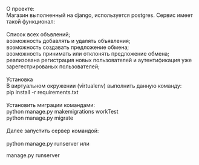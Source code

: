 О проекте:
<br>Магазин выполненный на django, используется postgres. Сервис имеет такой функционал:
<br>
<br>Список всех объвлений;
<br>возможность добавлять и удалять объявления;
<br>возможность создавать предложение обмена;
<br>возможность принимать или отклонять предложение обмена;
<br>реализована регистрация новых пользователей и аутентификация уже зарегестрированых пользователей;
<br>
<br>Установка
<br>В виртуальном окружении (virtualenv) выполнить данную команду:
<br>pip install -r requirements.txt
<br>
<br>Установить миграции командами:
<br>python manage.py makemigrations workTest
<br>python manage.py migrate
<br>
<br>Далее запустить сервер командой:
<br>
<br>python manage.py runserver
или

manage.py runserver
